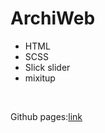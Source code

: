 <h1>ArchiWeb</h1>
<ul>
<li>HTML</li>
<li>SCSS</li>
<li>Slick slider</li>
<li>mixitup</li>
</ul>
<br>
<p>Github pages:<a href="https://batmankoff.github.io/ArchiWeb/">link</a><p>
